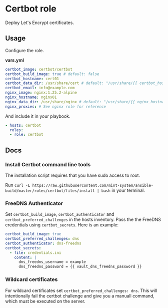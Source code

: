 # Certbot role

Deploy Let's Encrypt certificates.

## Usage

Configure the role.

**vars.yml**

```yml
certbot_image: certbot/certbot
certbot_build_image: true # default: false
certbot_hostname: cert01
certbot_data_dir: /usr/share/cert # default: "/usr/share/{{ certbot_hostname }}"
certbot_email: info@example.com
nginx_image: nginx:1.25.2-alpine
nginx_hostname: nginx01
nginx_data_dir: /usr/share/nginx # default: "/usr/share/{{ nginx_hostname }}"
nginx_proxies: # See nginx role for reference
```

And include it in your playbook.

```yml
- hosts: certbot
  roles:
  - role: certbot
```

## Docs

### Install Certbot command line tools

The installation script requires that you have sudo access to root.

Run `curl -L https://raw.githubusercontent.com/mint-system/ansible-build/master/roles/certbot/files/install | bash` in your terminal.


### FreeDNS Authenticator

Set `certbot_build_image`, `certbot_authenticator` and `certbot_preferred_challenges` in the hosts inventory. Pass the the FreeDNS credentials using `certbot_secrets`. Here is an example:

```yml
certbot_build_image: true
certbot_preferred_challenges: dns
certbot_authenticator: dns-freedns
certbot_secrets:
  - file: credentials.ini
    content: |
      dns_freedns_username = example
      dns_freedns_password = {{ vault_dns_freedns_password }}
```

### Wildcard certificates

For wildcard certificates set `certbot_preferred_challenges: dns`. This will intentionally fail the certbot challenge and give you a manuall command, which must be executed on the server.
